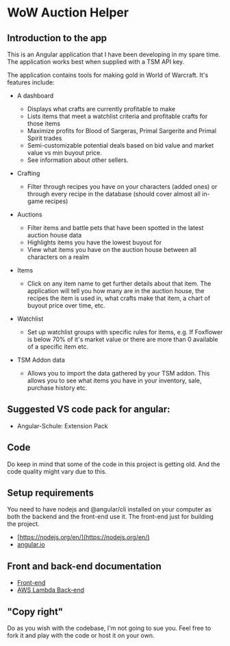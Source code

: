 # WoW Auction Helper
## Introduction to the app
This is an Angular application that I have been developing in my spare time. The application works best when supplied with a TSM API key.

The application contains tools for making gold in World of Warcraft. It's features include:
* A dashboard
  * Displays what crafts are currently profitable to make
  * Lists items that meet a watchlist criteria and profitable crafts for those items
  * Maximize profits for Blood of Sargeras, Primal Sargerite and Primal Spirit trades
  * Semi-customizable potential deals based on bid value and market value vs min buyout price.
  * See information about other sellers.
* Crafting
  * Filter through recipes you have on your characters (added ones) or through every recipe in the database (should cover almost all in-game recipes)
* Auctions
  * Filter items and battle pets that have been spotted in the latest auction house data
  * Highlights items you have the lowest buyout for
  * View what items you have on the auction house between all characters on a realm
* Items
  * Click on any item name to get further details about that item. The application will tell you how many are in the auction house, the recipes the item is used in, what crafts make that item, a chart of buyout price over time, etc.
* Watchlist
  * Set up watchlist groups with specific rules for items, e.g. If Foxflower is below 70% of it's market value or there are more than 0 available of a specific item etc.

* TSM Addon data
  * Allows you to import the data gathered by your TSM addon. This allows you to see what items you have in your inventory, sale, purchase history etc.

## Suggested VS code pack for angular:
* Angular-Schule: Extension Pack

## Code
Do keep in mind that some of the code in this project is getting old. And the code quality might vary due to this.

## Setup requirements
You need to have nodejs and @angular/cli installed on your computer as both the backend and the front-end use it. The front-end just for building the project.
* [https://nodejs.org/en/](https://nodejs.org/en/)
* [angular.io](https://angular.io/guide/quickstart)

## Front and back-end documentation
* [Front-end](client/src/client/client.md)
* [AWS Lambda Back-end](api/src/lambda.md)



## "Copy right"
Do as you wish with the codebase, I'm not going to sue you. Feel free to fork it and play with the code or host it on your own.
